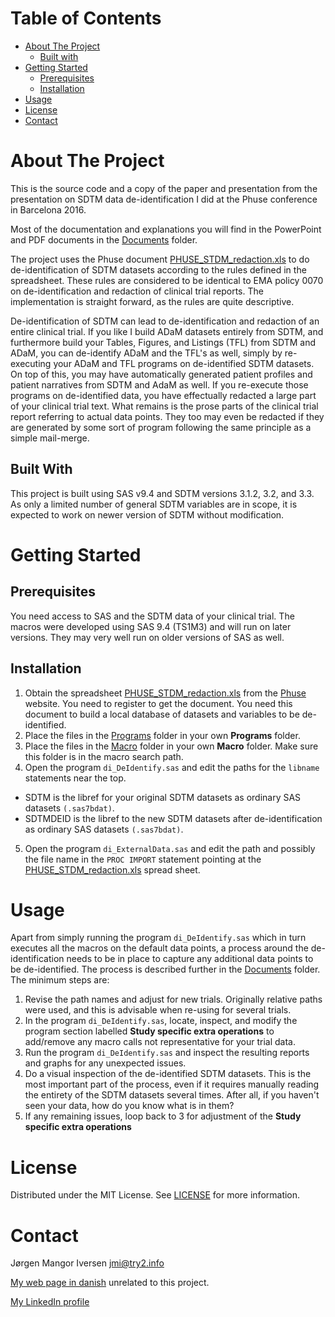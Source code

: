 # Table of Contents

* [About The Project](#About_The_Project)
  * [Built with](#Built_With)
* [Getting Started](#Getting_Started)
  * [Prerequisites](#Prerequisites) 
  * [Installation](#Installation)
* [Usage](#Usage)
* [License](#License)
* [Contact](#Contact)

# About The Project <a name="About_The_Project"/>
This is the source code and a copy of the paper and presentation from the presentation on SDTM data de-identification I did at the Phuse conference in Barcelona 2016.

Most of the documentation and explanations you will find in the PowerPoint and PDF documents in the [Documents](https://github.com/jmangori/CDISC-ODM-and-Define-XML-tools/blob/master/Documents) folder.

The project uses the Phuse document [PHUSE_STDM_redaction.xls](http://www.phuse.eu/Data_Transparency_download.aspx) to do de-identification of SDTM datasets according to the rules defined in the spreadsheet. These rules are considered to be identical to EMA policy 0070 on de-identification and redaction of clinical trial reports. The implementation is straight forward, as the rules are quite descriptive.

De-identification of SDTM can lead to de-identification and redaction of an entire clinical trial. If you like I build ADaM datasets entirely from SDTM, and furthermore build your Tables, Figures, and Listings (TFL) from SDTM and ADaM, you can de-identify ADaM and the TFL's as well, simply by re-executing your ADaM and TFL programs on de-identified SDTM datasets. On top of this, you may have automatically generated patient profiles and patient narratives from SDTM and AdaM as well. If you re-execute those programs on de-identified data, you have effectually redacted a large part of your clinical trial text. What remains is the prose parts of the clinical trial report referring to actual data points. They too may even be redacted if they are generated by some sort of program following the same principle as a simple mail-merge.

## Built With <a name="Built_With"/>
This project is built using SAS v9.4 and SDTM versions 3.1.2, 3.2, and 3.3. As only a limited number of general SDTM variables are in scope, it is expected to work on newer version of SDTM without modification.

# Getting Started <a name="Getting_Started"/>
## Prerequisites <a name="Prerequisites"/>
You need access to SAS and the SDTM data of your clinical trial. The macros were developed using SAS 9.4 (TS1M3) and will run on later versions. They may very well run on older versions of SAS as well.

## Installation <a name="Installation"/>
1. Obtain the spreadsheet [PHUSE_STDM_redaction.xls](http://www.phuse.eu/Data_Transparency_download.aspx) from the [Phuse](http://www.phuse.eu/Data_Transparency_download.aspx) website. You need to register to get the document. You need this document to build a local database of datasets and variables to be de-identified.
2. Place the files in the [Programs](https://github.com/jmangori/CDISC-ODM-and-Define-XML-tools/blob/master/Programs) folder in your own **Programs** folder.
3. Place the files in the [Macro](https://github.com/jmangori/CDISC-ODM-and-Define-XML-tools/blob/master/Macro) folder in your own **Macro** folder. Make sure this folder is in the macro search path.
4. Open the program `di_DeIdentify.sas` and edit the paths for the `libname` statements near the top.
  * SDTM is the libref for your original SDTM datasets as ordinary SAS datasets `(.sas7bdat)`.
  * SDTMDEID is the libref to the new SDTM datasets after de-identification as ordinary SAS datasets `(.sas7bdat)`.
5. Open the program `di_ExternalData.sas` and edit the path and possibly the file name in the `PROC IMPORT` statement pointing at the [PHUSE_STDM_redaction.xls](http://www.phuse.eu/Data_Transparency_download.aspx) spread sheet.

# Usage <a name="Usage"/>
Apart from simply running the program `di_DeIdentify.sas` which in turn executes all the macros on the default data points, a process around the de-identification needs to be in place to capture any additional data points to be de-identified. The process is described further in the [Documents](https://github.com/jmangori/CDISC-ODM-and-Define-XML-tools/blob/master/Documents) folder. The minimum steps are:
1. Revise the path names and adjust for new trials. Originally relative paths were used, and this is advisable when re-using for several trials.
2. In the program `di_DeIdentify.sas`, locate, inspect, and modify the program section labelled **Study specific extra operations** to add/remove any macro calls not representative for your trial data.
3. Run the program `di_DeIdentify.sas` and inspect the resulting reports and graphs for any unexpected issues.
4. Do a visual inspection of the de-identified SDTM datasets. This is the most important part of the process, even if it requires manually reading the entirety of the SDTM datasets several times. After all, if you haven't seen your data, how do you know what is in them?
5. If any remaining issues, loop back to 3 for adjustment of the **Study specific extra operations**

# License <a name="License"/>
Distributed under the MIT License. See [LICENSE](https://github.com/jmangori/CDISC-ODM-and-Define-XML-tools/blob/master/LICENSE) for more information.

# Contact <a name="Contact"/>
Jørgen Mangor Iversen [jmi@try2.info](mailto:jmi@try2.info)

[My web page in danish](http://www.try2.info) unrelated to this project.

[My LinkedIn profile](https://www.linkedin.com/in/jørgen-iversen-ab5908b/)
